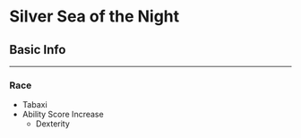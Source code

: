 Silver Sea of the Night
========================

## Basic Info
--------
### Race
 - Tabaxi
 -  Ability Score Increase
     -  Dexterity